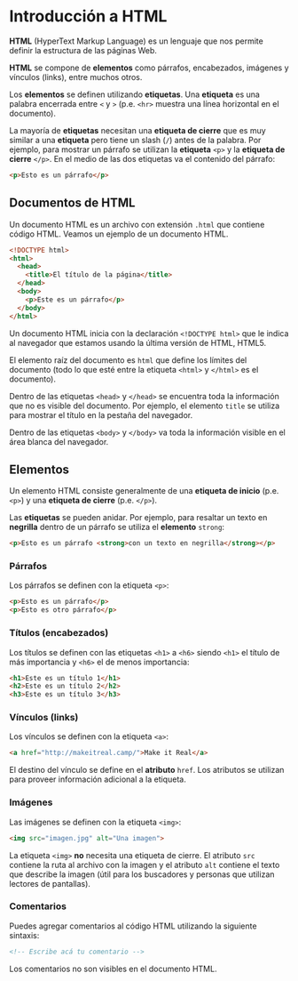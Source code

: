 # Introducción a HTML

**HTML** (HyperText Markup Language) es un lenguaje que nos permite definir la estructura de las páginas Web.

**HTML** se compone de **elementos** como párrafos, encabezados, imágenes y vínculos (links), entre muchos otros.

Los **elementos** se definen utilizando **etiquetas**. Una **etiqueta** es una palabra encerrada entre `<` y `>` (p.e. `<hr>` muestra una línea horizontal en el documento).

La mayoría de **etiquetas** necesitan una **etiqueta de cierre** que es muy similar a una **etiqueta** pero tiene un slash (`/`) antes de la palabra. Por ejemplo, para mostrar un párrafo se utilizan la **etiqueta** `<p>` y la **etiqueta de cierre** `</p>`. En el medio de las dos etiquetas va el contenido del párrafo:

```html
<p>Esto es un párrafo</p>
```

## Documentos de HTML

Un documento HTML es un archivo con extensión `.html` que contiene código HTML. Veamos un ejemplo de un documento HTML.

```html
<!DOCTYPE html>
<html>
  <head>
    <title>El título de la página</title>
  </head>
  <body>
    <p>Este es un párrafo</p>
  </body>
</html>
```

Un documento HTML inicia con la declaración `<!DOCTYPE html>` que le indica al navegador que estamos usando la última versión de HTML, HTML5.

El elemento raíz del documento es `html` que define los límites del documento (todo lo que esté entre la etiqueta `<html>` y `</html>` es el documento).

Dentro de las etiquetas `<head>` y `</head>` se encuentra toda la información que no es visible del documento. Por ejemplo, el elemento `title` se utiliza para mostrar el título en la pestaña del navegador.

Dentro de las etiquetas `<body>` y `</body>` va toda la información visible en el área blanca del navegador.

## Elementos

Un elemento HTML consiste generalmente de una **etiqueta de inicio** (p.e. `<p>`) y una **etiqueta de cierre** (p.e. `</p>`).

Las **etiquetas** se pueden anidar. Por ejemplo, para resaltar un texto en **negrilla** dentro de un párrafo se utiliza el **elemento** `strong`:

```html
<p>Esto es un párrafo <strong>con un texto en negrilla</strong></p>
```

### Párrafos

Los párrafos se definen con la etiqueta `<p>`:

```html
<p>Esto es un párrafo</p>
<p>Esto es otro párrafo</p>
```

### Títulos (encabezados)

Los títulos se definen con las etiquetas `<h1>` a `<h6>` siendo `<h1>` el título de más importancia y `<h6>` el de menos importancia:

```html
<h1>Este es un título 1</h1>
<h2>Este es un título 2</h2>
<h3>Este es un título 3</h3>
```

### Vínculos (links)

Los vínculos se definen con la etiqueta `<a>`:

```html
<a href="http://makeitreal.camp/">Make it Real</a>
```

El destino del vínculo se define en el **atributo** `href`. Los atributos se utilizan para proveer información adicional a la etiqueta.

### Imágenes

Las imágenes se definen con la etiqueta `<img>`:

```html
<img src="imagen.jpg" alt="Una imagen">
```

La etiqueta `<img>` **no** necesita una etiqueta de cierre. El atributo `src` contiene la ruta al archivo con la imagen y el atributo `alt` contiene el texto que describe la imagen (útil para los buscadores y personas que utilizan lectores de pantallas).

### Comentarios

Puedes agregar comentarios al código HTML utilizando la siguiente sintaxis:

```html
<!-- Escribe acá tu comentario -->
```

Los comentarios no son visibles en el documento HTML.
